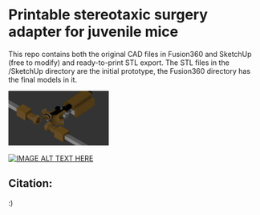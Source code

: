 # Printable stereotaxic surgery adapter for juvenile mice

This repo contains both the original CAD files in Fusion360 and SketchUp (free to modify) and ready-to-print STL export.
The STL files in the /SketchUp directory are the initial prototype, the Fusion360 directory has the final models in it.

<!-- ![Alt text](illustrations/example.PNG?raw=true "Snapshot of modified stereotaxic setup") -->
<img src="illustrations/example.PNG" alt="drawing" style="width:200px;"/>

<!-- [![SC2 Video](https://img.youtube.com/vi/--b-058SZKGwQ/0.jpg)](https://www.youtube.com/watch?v=tv058SZKGwQ) -->
<!-- https://www.youtube.com/watch?v=tv058SZKGwQ -->
[![IMAGE ALT TEXT HERE](https://img.youtube.com/vi/tv058SZKGwQ/0.jpg)](https://www.youtube.com/watch?v=tv058SZKGwQ)


## Citation:
:)
